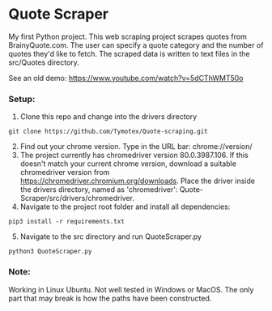 # Quote Scraper
My first Python project. This web scraping project scrapes quotes from BrainyQuote.com. The user can specify a quote category and the number of quotes they'd like to fetch. The scraped data is written to text files in the src/Quotes directory.

See an old demo: https://www.youtube.com/watch?v=5dCThWMT50o

### Setup:
1. Clone this repo and change into the drivers directory
```
git clone https://github.com/Tymotex/Quote-scraping.git
```
2. Find out your chrome version. Type in the URL bar: chrome://version/
3. The project currently has chromedriver version 80.0.3987.106. If this doesn't match your current chrome version, download a suitable chromedriver version from https://chromedriver.chromium.org/downloads. Place the driver inside the drivers directory, named as 'chromedriver': Quote-Scraper/src/drivers/chromedriver. 
4. Navigate to the project root folder and install all dependencies:
```
pip3 install -r requirements.txt
```
5. Navigate to the src directory and run QuoteScraper.py
```
python3 QuoteScraper.py
```
### Note:
Working in Linux Ubuntu. Not well tested in Windows or MacOS. The only part that may break is how the paths have been constructed.
